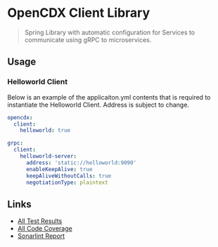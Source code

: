 # OpenCDX Client Library
> Spring Library with automatic configuration for Services to communicate using gRPC to microservices. 

## Usage

### Helloworld Client

Below is an example of the applicaiton.yml contents that is required to 
instantiate the Helloworld Client. Address is subject to change.

```yaml
opencdx:
  client:
    helloworld: true

grpc:
  client:
    helloworld-server:
      address: 'static://helloworld:9090'
      enableKeepAlive: true
      keepAliveWithoutCalls: true
      negotiationType: plaintext
```

## Links
- [All Test Results](build/reports/tests/test/index.html)
- [All Code Coverage](build/reports/jacoco/test/html/index.html)
- [Sonarlint Report](build/reports/sonarlint/sonarlintMain.html)